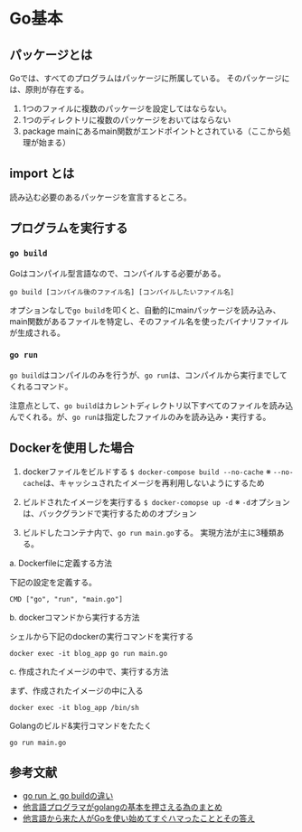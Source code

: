 # Go基本

## パッケージとは
Goでは、すべてのプログラムはパッケージに所属している。
そのパッケージには、原則が存在する。

1. 1つのファイルに複数のパッケージを設定してはならない。
2. 1つのディレクトリに複数のパッケージをおいてはならない
3. package mainにあるmain関数がエンドポイントとされている（ここから処理が始まる）

## import とは
読み込む必要のあるパッケージを宣言するところ。


## プログラムを実行する
### `go build`
Goはコンパイル型言語なので、コンパイルする必要がある。

```
go build [コンパイル後のファイル名] [コンパイルしたいファイル名]
```

オプションなしで`go build`を叩くと、自動的にmainパッケージを読み込み、main関数があるファイルを特定し、そのファイル名を使ったバイナリファイルが生成される。

### `go run`
`go build`はコンパイルのみを行うが、`go run`は、コンパイルから実行までしてくれるコマンド。

注意点として、`go build`はカレントディレクトリ以下すべてのファイルを読み込んでくれる。が、`go run`は指定したファイルのみを読み込み・実行する。


## Dockerを使用した場合
1. dockerファイルをビルドする
`$ docker-compose build --no-cache`
※ `--no-cache`は、キャッシュされたイメージを再利用しないようにするため

2. ビルドされたイメージを実行する
`$ docker-comopse up -d`
※ `-d`オプションは、バックグランドで実行するためのオプション

3. ビルドしたコンテナ内で、`go run main.go`する。
実現方法が主に3種類ある。

a. Dockerfileに定義する方法

下記の設定を定義する。

```
CMD ["go", "run", "main.go"]
```


b. dockerコマンドから実行する方法

シェルから下記のdockerの実行コマンドを実行する

```
docker exec -it blog_app go run main.go
```


c. 作成されたイメージの中で、実行する方法 

まず、作成されたイメージの中に入る

```
docker exec -it blog_app /bin/sh
```

Golangのビルド&実行コマンドをたたく

```
go run main.go
```


## 参考文献
- [go run と go buildの違い](http://nununu.hatenablog.jp/entry/2016/09/20/210000)
- [他言語プログラマがgolangの基本を押さえる為のまとめ](https://qiita.com/tfrcm/items/e2a3d7ce7ab8868e37f7)
- [他言語から来た人がGoを使い始めてすぐハマったこととその答え](https://qiita.com/mumoshu/items/0d2f2a13c6e9fc8da2a4)

